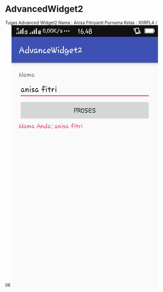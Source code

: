 # AdvancedWidget2
Tugas Advanced Widget2
Nama : Anisa Fitriyanti Purnama
Kelas : XIIRPL4 / 06
![gambaraw2](https://github.com/anisafp/AdvancedWidget2/blob/master/advancedwidget2.jpg)
